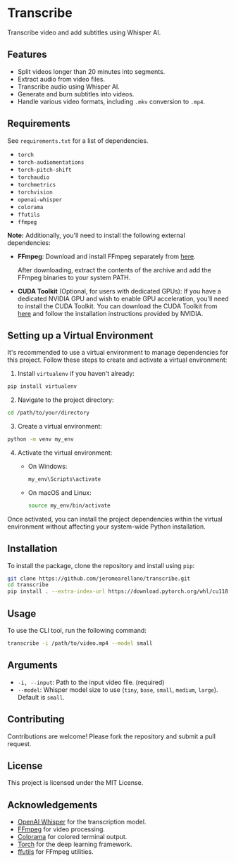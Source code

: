 # Transcribe

Transcribe video and add subtitles using Whisper AI.

## Features

- Split videos longer than 20 minutes into segments.
- Extract audio from video files.
- Transcribe audio using Whisper AI.
- Generate and burn subtitles into videos.
- Handle various video formats, including `.mkv` conversion to `.mp4`.

## Requirements

See `requirements.txt` for a list of dependencies.

- `torch`
- `torch-audiomentations`
- `torch-pitch-shift`
- `torchaudio`
- `torchmetrics`
- `torchvision`
- `openai-whisper`
- `colorama`
- `ffutils`
- `ffmpeg`

**Note:** Additionally, you'll need to install the following external dependencies:

- **FFmpeg**: Download and install FFmpeg separately from [here](https://www.gyan.dev/ffmpeg/builds/ffmpeg-release-full.7z).

  After downloading, extract the contents of the archive and add the FFmpeg binaries to your system PATH.

- **CUDA Toolkit** (Optional, for users with dedicated GPUs): If you have a dedicated NVIDIA GPU and wish to enable GPU acceleration, you'll need to install the CUDA Toolkit. You can download the CUDA Toolkit from [here](https://developer.nvidia.com/cuda-downloads?target_os=Windows&target_arch=x86_64&target_version=11&target_type=exe_local) and follow the installation instructions provided by NVIDIA.

## Setting up a Virtual Environment

It's recommended to use a virtual environment to manage dependencies for this project. Follow these steps to create and activate a virtual environment:

1. Install `virtualenv` if you haven't already:
```bash
pip install virtualenv
```
   
2. Navigate to the project directory:
```bash
cd /path/to/your/directory
```

3. Create a virtual environment:
```bash
python -m venv my_env
```

4. Activate the virtual environment:
   - On Windows:
     ```bash
     my_env\Scripts\activate
     ```
     
   - On macOS and Linux:
     ```bash
     source my_env/bin/activate
     ```

Once activated, you can install the project dependencies within the virtual environment without affecting your system-wide Python installation.

## Installation

To install the package, clone the repository and install using `pip`:

```bash
git clone https://github.com/jeromearellano/transcribe.git
cd transcribe
pip install . --extra-index-url https://download.pytorch.org/whl/cu118
```

## Usage

To use the CLI tool, run the following command:

```bash
transcribe -i /path/to/video.mp4 --model small
```

## Arguments

- `-i, --input`: Path to the input video file. (required)
- `--model`: Whisper model size to use (`tiny`, `base`, `small`, `medium`, `large`). Default is `small`.

## Contributing

Contributions are welcome! Please fork the repository and submit a pull request.

## License

This project is licensed under the MIT License.

## Acknowledgements

- [OpenAI Whisper](https://github.com/openai/whisper) for the transcription model.
- [FFmpeg](https://ffmpeg.org/) for video processing.
- [Colorama](https://pypi.org/project/colorama/) for colored terminal output.
- [Torch](https://pytorch.org/) for the deep learning framework.
- [ffutils](https://pypi.org/project/ffutils/) for FFmpeg utilities.
